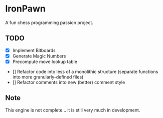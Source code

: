 # IronPawn
A fun chess programming passion project.

## TODO
- [x] Implement Bitboards
- [x] Generate Magic Numbers
- [x] Precompute move lookup table
- [] Refactor code into less of a monolithic structure (separate functions into more granularly-defined files)
- [] Refactor comments into new (better) comment style

## Note
This engine is not complete... it is still very much in development.
